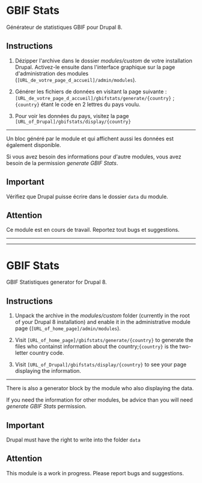 GBIF Stats
==========

Générateur de statistiques GBIF pour Drupal 8.

Instructions
------------

1. Dézipper l'archive dans le dossier *modules/custom* de votre installation Drupal. Activez-le ensuite dans l'interface graphique sur la page d'administration des modules (`[URL_de_votre_page_d_accueil]/admin/modules`).

2. Générer les fichiers de données en visitant la page suivante : `[URL_de_votre_page_d_accueil]/gbifstats/generate/{country}` ; `{country}` étant le code en 2 lettres du pays voulu.

3. Pour voir les données du pays, visitez la page `[URL_of_Drupal]/gbifstats/display/{country}`

---

Un bloc généré par le module et qui affichent aussi les données est également disponible.

Si vous avez besoin des informations pour d'autre modules, vous avez besoin de la permission *generate GBIF Stats*.

Important
---------
Vérifiez que Drupal puisse écrire dans le dossier `data` du module.

Attention
---------

Ce module est en cours de travail. Reportez tout bugs et suggestions.

---
---

GBIF Stats
==========

GBIF Statistiques generator for Drupal 8.

Instructions
------------

1. Unpack the archive in the *modules/custom* folder (currently in the root of your Drupal 8 installation) and enable it in the administrative module page (`[URL_of_home_page]/admin/modules`).

2. Visit `[URL_of_home_page]/gbifstats/generate/{country}` to generate the files who containst information about the country;`{country}` is the two-letter country code.

3. Visit `[URL_of_Drupal]/gbifstats/display/{country}` to see your page displaying the information.

---

There is also a generator block by the module who also displaying the data.

If you need the information for other modules, be advice than you will need *generate GBIF Stats* permission.

Important
---------
Drupal must have the right to write into the folder `data`


Attention
---------

This module is a work in progress. Please report bugs and suggestions.